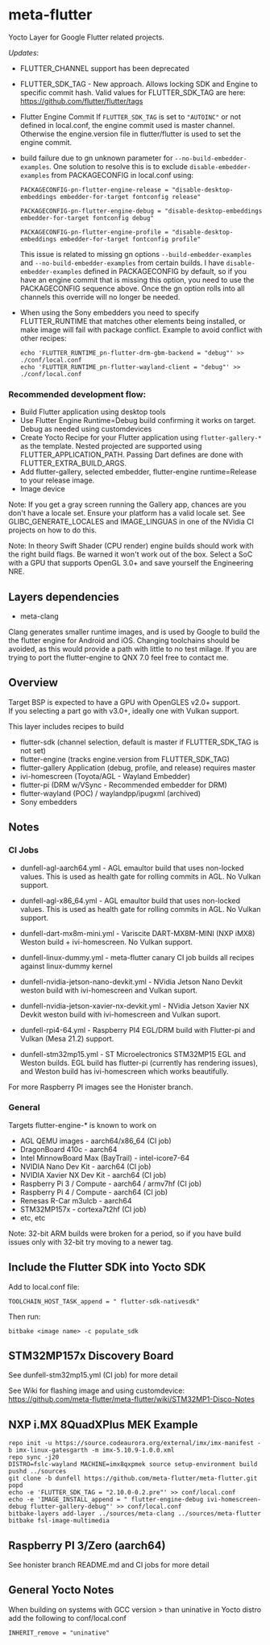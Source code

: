 # meta-flutter

Yocto Layer for Google Flutter related projects.

_Updates_:

* FLUTTER_CHANNEL support has been deprecated

* FLUTTER_SDK_TAG - New approach.  Allows locking SDK and Engine to specific commit hash.
  Valid values for FLUTTER_SDK_TAG are here:  https://github.com/flutter/flutter/tags
  
* Flutter Engine Commit
  If `FLUTTER_SDK_TAG` is set to `"AUTOINC"` or not defined in local.conf, the engine commit used is master channel.  Otherwise the engine.version file in flutter/flutter is used to set the engine commit.

* build failure due to gn unknown parameter for `--no-build-embedder-examples`.  One solution to resolve this is to exclude `disable-embedder-examples` from PACKAGECONFIG in local.conf using:

  ```
  PACKAGECONFIG-pn-flutter-engine-release = "disable-desktop-embeddings embedder-for-target fontconfig release"
  
  PACKAGECONFIG-pn-flutter-engine-debug = "disable-desktop-embeddings embedder-for-target fontconfig debug"

  PACKAGECONFIG-pn-flutter-engine-profile = "disable-desktop-embeddings embedder-for-target fontconfig profile"
   ```
  This issue is related to missing gn options `--build-embedder-examples` and `--no-build-embedder-examples` from certain builds.  I have `disable-embedder-examples` defined in PACKAGECONFIG by default, so if you have an engine commit that is missing this option, you need to use the PACKAGECONFIG sequence above.  Once the gn option rolls into all channels this override will no longer be needed.

* When using the Sony embedders you need to specify FLUTTER_RUNTIME that matches other elements being installed, or make image will fail with package conflict. Example to avoid conflict with other recipes:
  ```
  echo 'FLUTTER_RUNTIME_pn-flutter-drm-gbm-backend = "debug"' >> ./conf/local.conf
  echo 'FLUTTER_RUNTIME_pn-flutter-wayland-client = "debug"' >> ./conf/local.conf
  ```


### Recommended development flow:
* Build Flutter application using desktop tools
* Use Flutter Engine Runtime=Debug build confirming it works on target.  Debug as needed using customdevices
* Create Yocto Recipe for your Flutter application using `flutter-gallery-*` as the template.
  Nested projected are supported using FLUTTER_APPLICATION_PATH.
  Passing Dart defines are done with FLUTTER_EXTRA_BUILD_ARGS.
* Add flutter-gallery, selected embedder, flutter-engine runtime=Release to your release image.
* Image device

Note: If you get a gray screen running the Gallery app, chances are you don't have a locale set.  Ensure your platform has a valid locale set.  See GLIBC_GENERATE_LOCALES and IMAGE_LINGUAS in one of the NVidia CI projects on how to do this.

Note: In theory Swift Shader (CPU render) engine builds should work with the right build flags.  Be warned it won't work out of the box.  Select a SoC with a GPU that supports OpenGL 3.0+ and save yourself the Engineering NRE.

## Layers dependencies

* meta-clang

Clang generates smaller runtime images, and is used by Google to build the the flutter engine for Android and iOS.  Changing toolchains should be avoided, as this would provide a path with little to no test milage.  If you are trying to port the flutter-engine to QNX 7.0 feel free to contact me.

## Overview

Target BSP is expected to have a GPU with OpenGLES v2.0+ support.  
If you selecting a part go with v3.0+, ideally one with Vulkan support.

This layer includes recipes to build

* flutter-sdk (channel selection, default is master if FLUTTER_SDK_TAG is not set)
* flutter-engine (tracks engine.version from FLUTTER_SDK_TAG)
* flutter-gallery Application (debug, profile, and release) requires master
* ivi-homescreen (Toyota/AGL - Wayland Embedder)
* flutter-pi (DRM w/VSync - Recommended embedder for DRM)
* flutter-wayland (POC) / waylandpp/ipugxml (archived)
* Sony embedders

## Notes

### CI Jobs

* dunfell-agl-aarch64.yml - AGL emaultor build that uses non-locked values.  This is used as health gate for rolling commits in AGL.  No Vulkan support.

* dunfell-agl-x86_64.yml - AGL emaultor build that uses non-locked values.  This is used as health gate for rolling commits in AGL.  No Vulkan support.

* dunfell-dart-mx8m-mini.yml - Variscite DART-MX8M-MINI (NXP iMX8) Weston build + ivi-homescreen.  No Vulkan support.

* dunfell-linux-dummy.yml - meta-flutter canary CI job builds all recipes against linux-dummy kernel

* dunfell-nvidia-jetson-nano-devkit.yml - NVidia Jetson Nano Devkit weston build with ivi-homescreen and Vulkan suport.

* dunfell-nvidia-jetson-xavier-nx-devkit.yml - NVidia Jetson Xavier NX Devkit weston build with ivi-homescreen and Vulkan suport.

* dunfell-rpi4-64.yml - Raspberry PI4 EGL/DRM build with Flutter-pi and Vulkan (Mesa 21.2) support.

* dunfell-stm32mp15.yml - ST Microelectronics STM32MP15 EGL and Weston builds.  EGL build has flutter-pi (currently has rendering issues), and Weston build has ivi-homescreen which works beautifully.

For more Raspberry PI images see the Honister branch.


### General

Targets flutter-engine-* is known to work on

* AGL QEMU images - aarch64/x86_64 (CI job)
* DragonBoard 410c - aarch64
* Intel MinnowBoard Max (BayTrail) - intel-icore7-64
* NVIDIA Nano Dev Kit - aarch64 (CI job)
* NVIDIA Xavier NX Dev Kit - aarch64 (CI job)
* Raspberry Pi 3 / Compute - aarch64 / armv7hf (CI job)
* Raspberry Pi 4 / Compute - aarch64 (CI job)
* Renesas R-Car m3ulcb - aarch64
* STM32MP157x - cortexa7t2hf (CI job)
* etc, etc

Note: 32-bit ARM builds were broken for a period, so if you have build issues only with 32-bit try moving to a newer tag.

## Include the Flutter SDK into Yocto SDK

Add to local.conf file:

    TOOLCHAIN_HOST_TASK_append = " flutter-sdk-nativesdk"

Then run:

    bitbake <image name> -c populate_sdk

## STM32MP157x Discovery Board

See dunfell-stm32mp15.yml (CI job) for more detail

See Wiki for flashing image and using customdevice:
https://github.com/meta-flutter/meta-flutter/wiki/STM32MP1-Disco-Notes

## NXP i.MX 8QuadXPlus MEK Example

```
repo init -u https://source.codeaurora.org/external/imx/imx-manifest -b imx-linux-gatesgarth -m imx-5.10.9-1.0.0.xml
repo sync -j20
DISTRO=fslc-wayland MACHINE=imx8qxpmek source setup-environment build
pushd ../sources
git clone -b dunfell https://github.com/meta-flutter/meta-flutter.git
popd
echo -e 'FLUTTER_SDK_TAG = "2.10.0-0.2.pre"' >> conf/local.conf
echo -e 'IMAGE_INSTALL_append = " flutter-engine-debug ivi-homescreen-debug flutter-gallery-debug"' >> conf/local.conf
bitbake-layers add-layer ../sources/meta-clang ../sources/meta-flutter
bitbake fsl-image-multimedia
```

## Raspberry PI 3/Zero (aarch64)

See honister branch README.md and CI jobs for more detail

## General Yocto Notes

When building on systems with GCC version > than uninative in Yocto distro add the following to conf/local.conf

    INHERIT_remove = "uninative"
